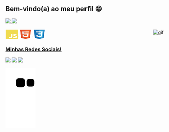 ## Bem-vindo(a) ao meu perfil 😁

 <div>
   <a href="https://github.com/LucasBCCrizel">
   <img height="180em" src="https://github-readme-stats.vercel.app/api?username=LucasBCCrizel&show_icons=true&theme=tokyonight&include_all_commits=true&count_private=true"/>
   <img height="180em" src="https://github-readme-stats.vercel.app/api/top-langs/?username=LucasBCCrizel&layout=compact&langs_count=6&theme=tokyonight"/>

</div>
<div style="display: inline_block"><br>
  <img align="center" alt="Js" height="30" width="40" src="https://raw.githubusercontent.com/devicons/devicon/master/icons/javascript/javascript-plain.svg">
  <img align="center" alt="HTML" height="30" width="40" src="https://raw.githubusercontent.com/devicons/devicon/master/icons/html5/html5-original.svg">
  <img align="center" alt="CSS" height="30" width="40" src="https://raw.githubusercontent.com/devicons/devicon/master/icons/css3/css3-original.svg">
  <img align="right" alt="gif" src="https://discord.com/channels/1024010300795662396/1024010583563042846/1024010657642844310">
</div>
 
  ### Minhas Redes Sociais!
 
<div> 
  <a href="https://www.instagram.com/_lucas_cantarelli_/" target="_blank"><img src="https://img.shields.io/badge/-Instagram-%23E4405F?style=for-the-badge&logo=instagram&logoColor=white" target="_blank"></a>
  <a href = "mailto:cantarelli12398@gmail.com"><img src="https://img.shields.io/badge/-Gmail-%23333?style=for-the-badge&logo=gmail&logoColor=white" target="_blank"></a>
  <a href="https://www.linkedin.com/in/lucas-cantarelli-bba567168/" target="_blank"><img src="https://img.shields.io/badge/-LinkedIn-%230077B5?style=for-the-badge&logo=linkedin&logoColor=white" target="_blank"></a> 
 
  ![Snake animation](https://github.com/LucasBCCrizel/LucasBCCrizel/blob/output/github-contribution-grid-snake.svg)

</div>
